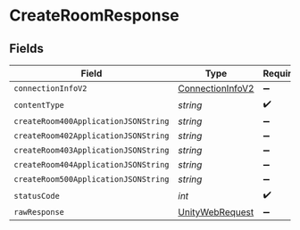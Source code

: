 # CreateRoomResponse


## Fields

| Field                                                                                                            | Type                                                                                                             | Required                                                                                                         | Description                                                                                                      |
| ---------------------------------------------------------------------------------------------------------------- | ---------------------------------------------------------------------------------------------------------------- | ---------------------------------------------------------------------------------------------------------------- | ---------------------------------------------------------------------------------------------------------------- |
| `connectionInfoV2`                                                                                               | [ConnectionInfoV2](../../Models/Shared/ConnectionInfoV2.md)                                                      | :heavy_minus_sign:                                                                                               | N/A                                                                                                              |
| `contentType`                                                                                                    | *string*                                                                                                         | :heavy_check_mark:                                                                                               | N/A                                                                                                              |
| `createRoom400ApplicationJSONString`                                                                             | *string*                                                                                                         | :heavy_minus_sign:                                                                                               | N/A                                                                                                              |
| `createRoom402ApplicationJSONString`                                                                             | *string*                                                                                                         | :heavy_minus_sign:                                                                                               | N/A                                                                                                              |
| `createRoom403ApplicationJSONString`                                                                             | *string*                                                                                                         | :heavy_minus_sign:                                                                                               | N/A                                                                                                              |
| `createRoom404ApplicationJSONString`                                                                             | *string*                                                                                                         | :heavy_minus_sign:                                                                                               | N/A                                                                                                              |
| `createRoom500ApplicationJSONString`                                                                             | *string*                                                                                                         | :heavy_minus_sign:                                                                                               | N/A                                                                                                              |
| `statusCode`                                                                                                     | *int*                                                                                                            | :heavy_check_mark:                                                                                               | N/A                                                                                                              |
| `rawResponse`                                                                                                    | [UnityWebRequest](https://docs.unity3d.com/2021.3/Documentation/ScriptReference/Networking.UnityWebRequest.html) | :heavy_minus_sign:                                                                                               | N/A                                                                                                              |